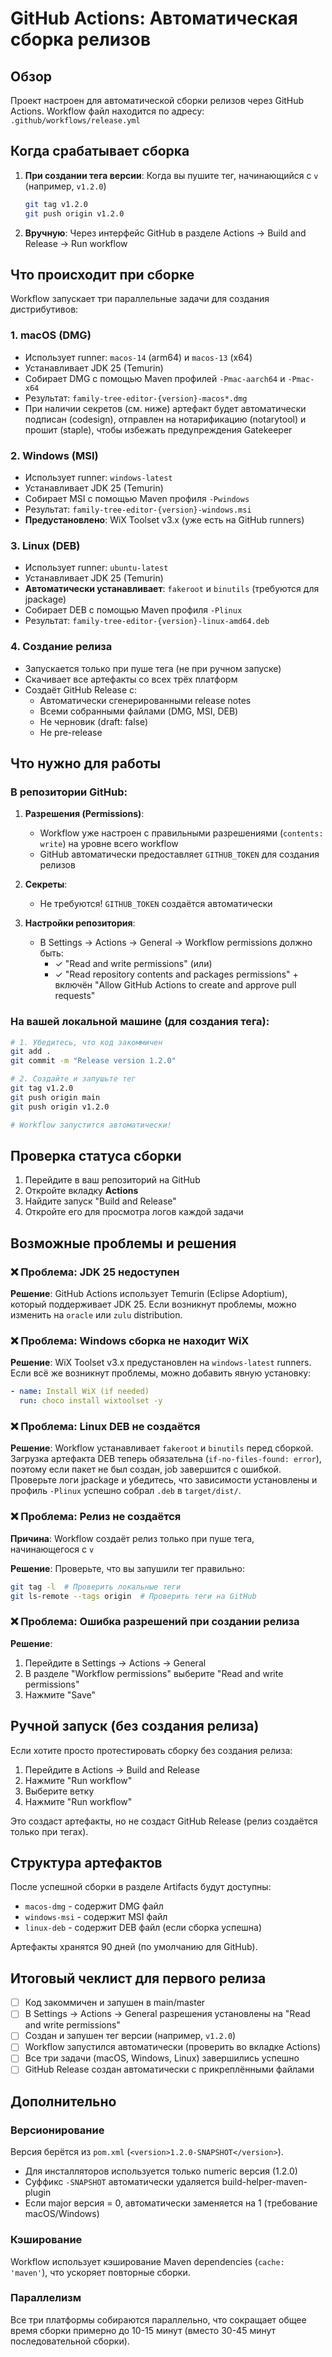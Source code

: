 # GitHub Actions: Автоматическая сборка релизов

## Обзор

Проект настроен для автоматической сборки релизов через GitHub Actions. Workflow файл находится по адресу: `.github/workflows/release.yml`

## Когда срабатывает сборка

1. **При создании тега версии**: Когда вы пушите тег, начинающийся с `v` (например, `v1.2.0`)
   ```bash
   git tag v1.2.0
   git push origin v1.2.0
   ```

2. **Вручную**: Через интерфейс GitHub в разделе Actions → Build and Release → Run workflow

## Что происходит при сборке

Workflow запускает три параллельные задачи для создания дистрибутивов:

### 1. macOS (DMG)
- Использует runner: `macos-14` (arm64) и `macos-13` (x64)
- Устанавливает JDK 25 (Temurin)
- Собирает DMG с помощью Maven профилей `-Pmac-aarch64` и `-Pmac-x64`
- Результат: `family-tree-editor-{version}-macos*.dmg`
- При наличии секретов (см. ниже) артефакт будет автоматически подписан (codesign), отправлен на нотарификацию (notarytool) и прошит (staple), чтобы избежать предупреждения Gatekeeper

### 2. Windows (MSI)
- Использует runner: `windows-latest`
- Устанавливает JDK 25 (Temurin)
- Собирает MSI с помощью Maven профиля `-Pwindows`
- Результат: `family-tree-editor-{version}-windows.msi`
- **Предустановлено**: WiX Toolset v3.x (уже есть на GitHub runners)

### 3. Linux (DEB)
- Использует runner: `ubuntu-latest`
- Устанавливает JDK 25 (Temurin)
- **Автоматически устанавливает**: `fakeroot` и `binutils` (требуются для jpackage)
- Собирает DEB с помощью Maven профиля `-Plinux`
- Результат: `family-tree-editor-{version}-linux-amd64.deb`

### 4. Создание релиза
- Запускается только при пуше тега (не при ручном запуске)
- Скачивает все артефакты со всех трёх платформ
- Создаёт GitHub Release с:
  - Автоматически сгенерированными release notes
  - Всеми собранными файлами (DMG, MSI, DEB)
  - Не черновик (draft: false)
  - Не pre-release

## Что нужно для работы

### В репозитории GitHub:

1. **Разрешения (Permissions)**: 
   - Workflow уже настроен с правильными разрешениями (`contents: write`) на уровне всего workflow
   - GitHub автоматически предоставляет `GITHUB_TOKEN` для создания релизов

2. **Секреты**: 
   - Не требуются! `GITHUB_TOKEN` создаётся автоматически

3. **Настройки репозитория**:
   - В Settings → Actions → General → Workflow permissions должно быть:
     - ✓ "Read and write permissions" (или)
     - ✓ "Read repository contents and packages permissions" + включён "Allow GitHub Actions to create and approve pull requests"

### На вашей локальной машине (для создания тега):

```bash
# 1. Убедитесь, что код закоммичен
git add .
git commit -m "Release version 1.2.0"

# 2. Создайте и запушьте тег
git tag v1.2.0
git push origin main
git push origin v1.2.0

# Workflow запустится автоматически!
```

## Проверка статуса сборки

1. Перейдите в ваш репозиторий на GitHub
2. Откройте вкладку **Actions**
3. Найдите запуск "Build and Release"
4. Откройте его для просмотра логов каждой задачи

## Возможные проблемы и решения

### ❌ Проблема: JDK 25 недоступен
**Решение**: GitHub Actions использует Temurin (Eclipse Adoptium), который поддерживает JDK 25. Если возникнут проблемы, можно изменить на `oracle` или `zulu` distribution.

### ❌ Проблема: Windows сборка не находит WiX
**Решение**: WiX Toolset v3.x предустановлен на `windows-latest` runners. Если всё же возникнут проблемы, можно добавить явную установку:
```yaml
- name: Install WiX (if needed)
  run: choco install wixtoolset -y
```

### ❌ Проблема: Linux DEB не создаётся
**Решение**: Workflow устанавливает `fakeroot` и `binutils` перед сборкой. Загрузка артефакта DEB теперь обязательна (`if-no-files-found: error`), поэтому если пакет не был создан, job завершится с ошибкой. Проверьте логи jpackage и убедитесь, что зависимости установлены и профиль `-Plinux` успешно собрал `.deb` в `target/dist/`.

### ❌ Проблема: Релиз не создаётся
**Причина**: Workflow создаёт релиз только при пуше тега, начинающегося с `v`

**Решение**: Проверьте, что вы запушили тег правильно:
```bash
git tag -l  # Проверить локальные теги
git ls-remote --tags origin  # Проверить теги на GitHub
```

### ❌ Проблема: Ошибка разрешений при создании релиза
**Решение**: 
1. Перейдите в Settings → Actions → General
2. В разделе "Workflow permissions" выберите "Read and write permissions"
3. Нажмите "Save"

## Ручной запуск (без создания релиза)

Если хотите просто протестировать сборку без создания релиза:

1. Перейдите в Actions → Build and Release
2. Нажмите "Run workflow"
3. Выберите ветку
4. Нажмите "Run workflow"

Это создаст артефакты, но не создаст GitHub Release (релиз создаётся только при тегах).

## Структура артефактов

После успешной сборки в разделе Artifacts будут доступны:
- `macos-dmg` - содержит DMG файл
- `windows-msi` - содержит MSI файл
- `linux-deb` - содержит DEB файл (если сборка успешна)

Артефакты хранятся 90 дней (по умолчанию для GitHub).

## Итоговый чеклист для первого релиза

- [ ] Код закоммичен и запушен в main/master
- [ ] В Settings → Actions → General разрешения установлены на "Read and write permissions"
- [ ] Создан и запушен тег версии (например, `v1.2.0`)
- [ ] Workflow запустился автоматически (проверить во вкладке Actions)
- [ ] Все три задачи (macOS, Windows, Linux) завершились успешно
- [ ] GitHub Release создан автоматически с прикреплёнными файлами

## Дополнительно

### Версионирование
Версия берётся из `pom.xml` (`<version>1.2.0-SNAPSHOT</version>`). 
- Для инсталляторов используется только numeric версия (1.2.0)
- Суффикс `-SNAPSHOT` автоматически удаляется build-helper-maven-plugin
- Если major версия = 0, автоматически заменяется на 1 (требование macOS/Windows)

### Кэширование
Workflow использует кэширование Maven dependencies (`cache: 'maven'`), что ускоряет повторные сборки.

### Параллелизм
Все три платформы собираются параллельно, что сокращает общее время сборки примерно до 10-15 минут (вместо 30-45 минут последовательной сборки).
